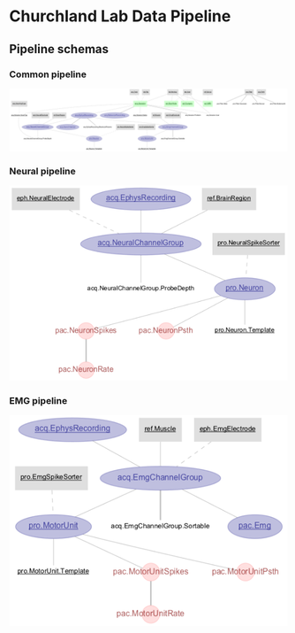 # Churchland Lab Data Pipeline

## Pipeline schemas

### Common pipeline
![common erd](churchland_pipeline/images/common_erd.png)

### Neural pipeline

![neural erd](churchland_pipeline/images/neural_erd.png)

### EMG pipeline

![emg erd](churchland_pipeline/images/emg_erd.png)
